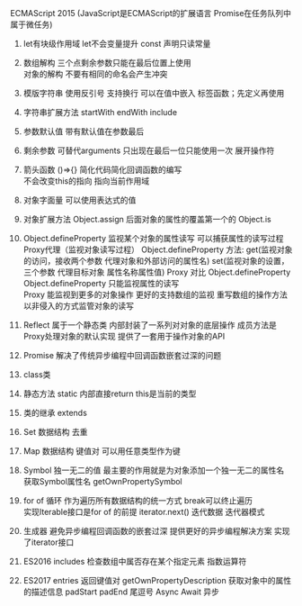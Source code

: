 ECMAScript 2015 (JavaScript是ECMAScript的扩展语言 Promise在任务队列中属于微任务)

1. let有块级作用域  let不会变量提升  const 声明只读常量

2. 数组解构 三个点剩余参数只能在最后位置上使用  
   对象的解构 不要有相同的命名会产生冲突

3. 模版字符串 使用反引号 支持换行 可以在值中嵌入 
   标签函数；先定义再使用

4. 字符串扩展方法 startWith endWith include 

5. 参数默认值 带有默认值在参数最后

6. 剩余参数 可替代arguments 只出现在最后一位只能使用一次
   展开操作符 

7. 箭头函数 ()=>{}  简化代码简化回调函数的编写  
   不会改变this的指向  指向当前作用域

8. 对象字面量 可以使用表达式的值

9. 对象扩展方法 Object.assign 后面对象的属性的覆盖第一个的
   Object.is 

10. Object.defineProperty 监视某个对象的属性读写 可以捕获属性的读写过程 Proxy代理（监视对象读写过程）
    Object.defineProperty 方法:
    get(监视对象的访问，接收两个参数 代理对象和外部访问的属性名) set(监视对象的设置，三个参数 代理目标对象 属性名称属性值)
    Proxy 对比 Object.defineProperty  
    Object.defineProperty  只能监视属性的读写  
    Proxy 能监视到更多的对象操作  更好的支持数组的监视 重写数组的操作方法 以非侵入的方式监管对象的读写

11. Reflect 属于一个静态类 内部封装了一系列对对象的底层操作 成员方法是Proxy处理对象的默认实现  提供了一套用于操作对象的API
   
12. Promise 解决了传统异步编程中回调函数嵌套过深的问题

13. class类  

14. 静态方法 static 内部直接return this是当前的类型

15. 类的继承 extends 

16. Set 数据结构  去重

17. Map 数据结构 键值对 可以用任意类型作为键

18. Symbol 独一无二的值 最主要的作用就是为对象添加一个独一无二的属性名
    获取Symbol属性名 getOwnPropertySymbol

19. for of 循环 作为遍历所有数据结构的统一方式  break可以终止遍历  
    实现Iterable接口是for of 的前提  iterator.next() 迭代数据
    迭代器模式 

20. 生成器 避免异步编程回调函数的嵌套过深 提供更好的异步编程解决方案 实现了iterator接口

21. ES2016 includes 检查数组中属否存在某个指定元素                   指数运算符 

22. ES2017 entries  返回键值对  getOwnPropertyDescription 获取对象中的属性的描述信息   padStart padEnd  尾逗号  Async Await 异步 